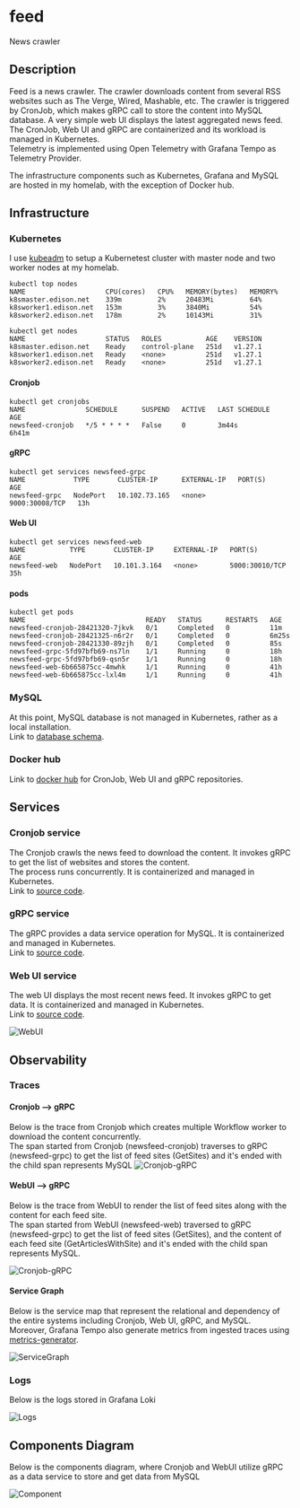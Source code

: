 # feed

News crawler

## Description

Feed is a news crawler.  The crawler downloads content from several RSS websites such as The Verge, Wired, Mashable, etc.  The crawler is triggered by CronJob, which makes gRPC call to store the content into MySQL database.  A very simple web UI displays the latest aggregated news feed.  The CronJob, Web UI and gRPC are containerized and its workload is managed in Kubernetes.  
Telemetry is implemented using Open Telemetry with Grafana Tempo as Telemetry Provider.

The infrastructure components such as Kubernetes, Grafana and MySQL are hosted in my homelab, with the exception of Docker hub.

## Infrastructure

### Kubernetes

I use [kubeadm](https://kubernetes.io/docs/reference/setup-tools/kubeadm/) to setup a Kubernetest cluster with master node and two worker nodes at my homelab.

``` text
kubectl top nodes
NAME                    CPU(cores)   CPU%   MEMORY(bytes)   MEMORY%
k8smaster.edison.net    339m         2%     20483Mi         64%
k8sworker1.edison.net   153m         3%     3840Mi          54%
k8sworker2.edison.net   178m         2%     10143Mi         31%

kubectl get nodes
NAME                    STATUS   ROLES           AGE    VERSION
k8smaster.edison.net    Ready    control-plane   251d   v1.27.1
k8sworker1.edison.net   Ready    <none>          251d   v1.27.1
k8sworker2.edison.net   Ready    <none>          251d   v1.27.1
```

#### Cronjob

``` text
kubectl get cronjobs
NAME               SCHEDULE      SUSPEND   ACTIVE   LAST SCHEDULE   AGE
newsfeed-cronjob   */5 * * * *   False     0        3m44s           6h41m
```

#### gRPC

``` text
kubectl get services newsfeed-grpc
NAME            TYPE       CLUSTER-IP      EXTERNAL-IP   PORT(S)          AGE
newsfeed-grpc   NodePort   10.102.73.165   <none>        9000:30008/TCP   13h
```

#### Web UI

``` text
kubectl get services newsfeed-web
NAME           TYPE       CLUSTER-IP     EXTERNAL-IP   PORT(S)          AGE
newsfeed-web   NodePort   10.101.3.164   <none>        5000:30010/TCP   35h
```

#### pods

``` text
kubectl get pods
NAME                              READY   STATUS      RESTARTS   AGE
newsfeed-cronjob-28421320-7jkvk   0/1     Completed   0          11m
newsfeed-cronjob-28421325-n6r2r   0/1     Completed   0          6m25s
newsfeed-cronjob-28421330-89zjh   0/1     Completed   0          85s
newsfeed-grpc-5fd97bfb69-ns7ln    1/1     Running     0          18h
newsfeed-grpc-5fd97bfb69-qsn5r    1/1     Running     0          18h
newsfeed-web-6b665875cc-4mwhk     1/1     Running     0          41h
newsfeed-web-6b665875cc-lxl4m     1/1     Running     0          41h
```

### MySQL

At this point, MySQL database is not managed in Kubernetes, rather as a local installation.  
Link to [database schema](https://github.com/elumbantoruan/feed/tree/main/pkg/storage/db-script).

### Docker hub

Link to [docker hub](https://hub.docker.com/repositories/edisonlt) for CronJob, Web UI and gRPC repositories.

## Services

### Cronjob service  

The Cronjob crawls the news feed to download the content.  It invokes gRPC to get the list of websites and stores the content.  
The process runs concurrently.  It is containerized and managed in Kubernetes.  
Link to [source code](https://github.com/elumbantoruan/feed/tree/main/cmd/cronjob).

### gRPC service  

The gRPC provides a data service operation for MySQL.  It is containerized and managed in Kubernetes.  
Link to [source code](https://github.com/elumbantoruan/feed/tree/main/cmd/grpc/server).

### Web UI service  

The web UI displays the most recent news feed. It invokes gRPC to get data.  It is containerized and managed in Kubernetes.  
Link to [source code](https://github.com/elumbantoruan/feed/tree/main/cmd/web).

![WebUI](artifact/images/webui.png)

## Observability

### Traces

#### Cronjob --> gRPC

Below is the trace from Cronjob which creates multiple Workflow worker to download the content concurrently.  
The span started from Cronjob (newsfeed-cronjob) traverses to gRPC (newsfeed-grpc) to get the list of feed sites (GetSites) and it's ended with the child span represents MySQL
![Cronjob-gRPC](artifact/images/trace-cronjob-tempo.png)

#### WebUI --> gRPC

Below is the trace from WebUI to render the list of feed sites along with the content for each feed site.  
The span started from WebUI (newsfeed-web) traversed to gRPC (newsfeed-grpc) to get the list of feed sites (GetSites), and the content of each feed site (GetArticlesWithSite) and it's ended with the child span represents MySQL.

![Cronjob-gRPC](artifact/images/trace-web-tempo.png)

#### Service Graph

Below is the service map that represent the relational and dependency of the entire systems including Cronjob, Web UI, gRPC, and MySQL.  
Moreover, Grafana Tempo also generate metrics from ingested traces using [metrics-generator](https://grafana.com/docs/tempo/latest/getting-started/metrics-from-traces/#:~:text=Tempo%20can%20generate%20metrics%20from,service%20graphs%20and%20span%20metrics).

![ServiceGraph](artifact/images/traces-metrics.png)

### Logs

Below is the logs stored in Grafana Loki

![Logs](artifact/images/logs.png)

## Components Diagram

Below is the components diagram, where Cronjob and WebUI utilize gRPC as a data service to store and get data from MySQL

![Component](artifact/images/feed.jpg)
